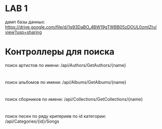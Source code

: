 # LAB 1
дамп базы данных: https://drive.google.com/file/d/1q93DaBO_4BW19gTWBB05zDOUL0zmlZtv/view?usp=sharing

# Контроллеры для поиска
поиск артистов по имени: /api/Authors/GetAuthors/{name}
#
поиск альбомов по имени: /api/Albums/GetAlbums/{name}
#
поиск сборников по имени: /api/Collections/GetCollections/{name}
#
поиск песен по ряду критериев по id категории: /api/Categories/{id}/Songs 
